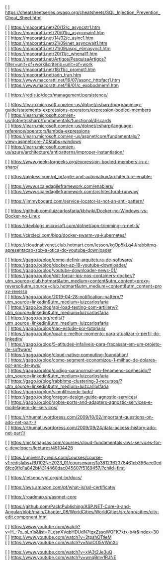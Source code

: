 [ ] https://cheatsheetseries.owasp.org/cheatsheets/SQL_Injection_Prevention_Cheat_Sheet.html  

[ ] https://macoratti.net/20/12/c_asyncstr1.htm  
[ ] https://macoratti.net/20/01/c_asyncmain1.htm  
[ ] https://macoratti.net/14/02/c_asinc1.htm  
[ ] https://macoratti.net/21/09/net_asyncwait1.htm  
[ ] https://macoratti.net/21/09/aspc_elimasync1.htm  
[ ] https://macoratti.net/20/11/c_whenall1.htm  
[ ] https://macoratti.net/Artigos/PesquisaArtigos?filter=unit+of+work&criterio=unit+of+work  
[ ] https://macoratti.net/18/11/c_prompt1.htm  
[ ] https://macoratti.net/adn_tran.htm  
[ ] https://www.macoratti.net/19/07/aspnc_httpfact1.htm  
[ ] https://www.macoratti.net/18/01/c_expbodmem1.htm  

[ ] https://redis.io/docs/management/persistence/  

[ ] https://learn.microsoft.com/en-us/dotnet/csharp/programming-guide/statements-expressions-operators/expression-bodied-members  
[ ] https://learn.microsoft.com/en-us/dotnet/csharp/fundamentals/functional/discards  
[ ] https://learn.microsoft.com/en-us/dotnet/csharp/language-reference/operators/lambda-expressions  
[ ] https://learn.microsoft.com/en-us/aspnet/core/fundamentals/?view=aspnetcore-7.0&tabs=windows  
[ ] https://learn.microsoft.com/en-us/azure/architecture/antipatterns/improper-instantiation/  

[ ] https://www.geeksforgeeks.org/expression-bodied-members-in-c-sharp/  

[ ] https://qintess.com/pt_br/agile-and-automation/architecture-enabler  

[ ] https://www.scaledagileframework.com/enablers/  
[ ] https://www.scaledagileframework.com/architectural-runway/  

[ ] https://jimmybogard.com/service-locator-is-not-an-anti-pattern/  

[ ] https://github.com/luizcarlosfaria/kb/wiki/Docker-no-Windows-vs-Docker-no-Linux  

[ ] https://devblogs.microsoft.com/dotnet/app-trimming-in-net-5/  

[ ] https://circleci.com/blog/docker-swarm-vs-kubernetes/  

[ ] https://cloudnativenet.club.hotmart.com/lesson/kgOp5kLq4J/rabbitmq-apresentacao-sob-a-otica-do-youtube-downloader  

[ ] https://gago.io/blog/como-definir-arquitetura-de-software/  
[ ] https://gago.io/blog/docker-az-19-youtube-downloader/  
[ ] https://gago.io/blog/youtube-downloader-news-01/  
[ ] https://gago.io/blog/ddt-forcar-ips-nos-containers-docker/?utm_source=club.hotmart&utm_medium=content&utm_content=proxy-reverso&utm_source=club.hotmart&utm_medium=content&utm_content=proxy-reverso  
[ ] https://gago.io/blog/2019-04-28-notification-pattern/?utm_source=linkedin&utm_medium=luizcarlosfaria  
[ ] https://gago.io/blog/api-load-testing-com-artillery/?utm_source=linkedin&utm_medium=luizcarlosfaria  
[ ] https://gago.io/tag/redis/?utm_source=linkedin&utm_medium=luizcarlosfaria  
[ ] https://gago.io/blog/nao-estude-por-tutoriais/  
[ ] https://gago.io/blog/qual-o-melhor-momento-para-atualizar-o-perfil-do-linkedin/  
[ ] https://gago.io/blog/5-atitudes-infaliveis-para-fracassar-em-um-projeto-de-software/  
[ ] https://gago.io/blog/cloud-native-computing-foundation/  
[ ] https://gago.io/blog/como-segment-economizou-1-milhao-de-dolares-por-ano-de-aws/  
[ ] https://gago.io/blog/codigo-paranormal-um-fenomeno-conhecido/?utm_source=linkedin&utm_medium=luizcarlosfaria  
[ ] https://gago.io/blog/rabbitmq-clustering-3-recursos/?utm_source=linkedin&utm_medium=luizcarlosfaria  
[ ] https://gago.io/blog/simplificando-tudo/  
[ ] https://gago.io/blog/oragon-design-guide-agnostic-services/  
[ ] https://gago.io/blog/sobre-ports-and-adapters-agnostic-services-e-modelagem-de-servicos/  

[ ] https://rthumati.wordpress.com/2009/10/02/important-questions-on-ado-net-part-i/  
[ ] https://rthumati.wordpress.com/2009/09/24/data-access-history-ado-net-part1/  

[ ] https://nickchapsas.com/courses/cloud-fundamentals-aws-services-for-c-developers/lectures/45104426  

[ ] https://university.redis.com/courses/course-v1:redislabs+RU102N+2023_01/courseware/1a3812362378461cb366aee0ed6fcc0f/d1a842bf4314460dac045607f5169457/?child=first  

[ ] https://letsencrypt.org/pt-br/docs/  

[ ] https://aws.amazon.com/pt/what-is/ssl-certificate/  

[ ] https://roadmap.sh/aspnet-core  

[ ] https://github.com/PacktPublishing/ASP.NET-Core-6-and-Angular/blob/main/Chapter_08/WorldCities/WorldCities/src/app/cities/city-edit.component.html  

[ ] https://www.youtube.com/watch?v=H_-7o_pLn1s&list=PLdsnXVqbHDUdN7tqxZssqWOFK7xtx-b4r&index=30  
[ ] https://www.youtube.com/watch?v=2tpshOTtleM  
[ ] https://www.youtube.com/watch?v=NuIOO5VWmXc  

[ ] https://www.youtube.com/watch?v=xIA3t2Je3uQ  
[ ] https://www.youtube.com/watch?v=wnqBmv1RJNE  